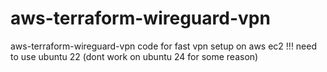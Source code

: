 # aws-terraform-wireguard-vpn
aws-terraform-wireguard-vpn code for fast vpn setup on aws ec2
!!! need to use ubuntu 22 (dont work on ubuntu 24 for some reason)
